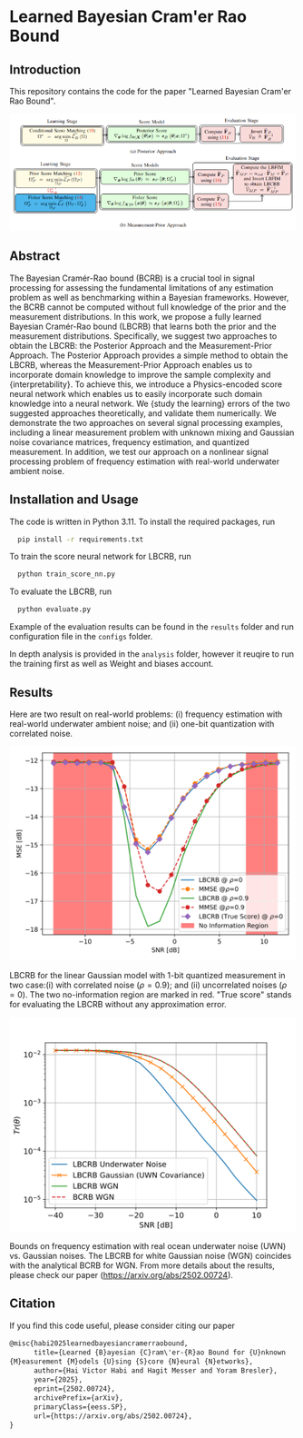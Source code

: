 # Learned Bayesian Cram\'er Rao Bound

## Introduction

This repository contains the code for the paper "Learned Bayesian Cram\'er Rao Bound".

![plot](./images/overview.png)
## Abstract
The Bayesian Cramér-Rao bound (BCRB) is a crucial tool in signal processing for assessing the fundamental limitations of any estimation problem as well as benchmarking within a Bayesian frameworks. However, the BCRB cannot be computed without full knowledge of the prior and the measurement distributions. In this work, we propose a fully learned Bayesian Cramér-Rao bound (LBCRB) that learns both the prior and the measurement distributions. Specifically, we suggest two approaches to obtain the LBCRB: the Posterior Approach and the Measurement-Prior Approach. The Posterior Approach provides a simple method to obtain the LBCRB, whereas the Measurement-Prior Approach enables us to incorporate domain knowledge to improve the sample complexity and {interpretability}. To achieve this, we introduce a Physics-encoded score neural network which enables us to easily incorporate such domain knowledge into a neural network. We {study the learning} errors of the two suggested approaches theoretically, and  validate them numerically. We demonstrate the two approaches on several signal processing examples, including a linear measurement problem with unknown mixing and Gaussian noise covariance matrices, frequency estimation, and quantized measurement. In addition, we test our approach on a nonlinear signal processing problem of frequency estimation with real-world underwater ambient noise.


## Installation and Usage

The code is written in Python 3.11. To install the required packages, run
```bash
  pip install -r requirements.txt
```

To train the score neural network for LBCRB, run

```bash
  python train_score_nn.py
```

To evaluate the LBCRB, run

```bash
  python evaluate.py
```
Example of the evaluation results can be found in the `results` folder and run configuration file in the `configs` folder.

In depth analysis is provided in the `analysis` folder, however it reuqire to run the training first as well as Weight and biases account.

## Results

Here are two result on real-world problems: (i) frequency estimation with real-world underwater ambient noise; and (ii) one-bit quantization with correlated noise.

![plot](./images/qlinear_correlated_noise.svg) 

LBCRB for the linear Gaussian model with 1-bit quantized measurement in two case:(i) with correlated noise ($\rho=0.9$); and (ii) uncorrelated noises ($\rho=0$). 
The two no-information region are marked in red. "True score" stands for evaluating the LBCRB without any approximation error.

![plot](./images/frequency_underwater.svg)

Bounds on frequency estimation with real ocean underwater noise (UWN) vs. Gaussian noises. The LBCRB for white Gaussian noise (WGN) coincides with the analytical BCRB for WGN.
From more details about the results, please check our paper (https://arxiv.org/abs/2502.00724).

## Citation

If you find this code useful, please consider citing our paper

```
@misc{habi2025learnedbayesiancramerraobound,
      title={Learned {B}ayesian {C}ram\'er-{R}ao Bound for {U}nknown {M}easurement {M}odels {U}sing {S}core {N}eural {N}etworks}, 
      author={Hai Victor Habi and Hagit Messer and Yoram Bresler},
      year={2025},
      eprint={2502.00724},
      archivePrefix={arXiv},
      primaryClass={eess.SP},
      url={https://arxiv.org/abs/2502.00724}, 
}
```